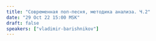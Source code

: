 ```yaml
---
title: "Современная поп-песня, методика анализа. Ч.2"
date: "29 Oct 22 15:00 MSK"
draft: false
speakers: ["vladimir-barishnikov"]
---
```

